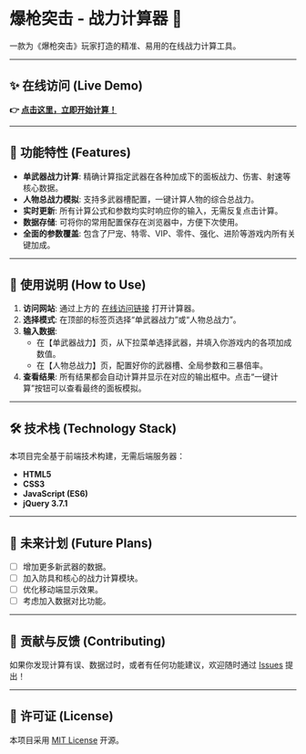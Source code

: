 # 爆枪突击 - 战力计算器 🚀

一款为《爆枪突击》玩家打造的精准、易用的在线战力计算工具。

---

## ✨ 在线访问 (Live Demo)

**👉 [点击这里，立即开始计算！](https://www.bqtj-calculator.com)**

---

## 🎯 功能特性 (Features)

*   **单武器战力计算**: 精确计算指定武器在各种加成下的面板战力、伤害、射速等核心数据。
*   **人物总战力模拟**: 支持多武器槽配置，一键计算人物的综合总战力。
*   **实时更新**: 所有计算公式和参数均实时响应你的输入，无需反复点击计算。
*   **数据存储**: 可将你的常用配置保存在浏览器中，方便下次使用。
*   **全面的参数覆盖**: 包含了尸宠、特零、VIP、零件、强化、进阶等游戏内所有关键加成。

---

## 📖 使用说明 (How to Use)

1.  **访问网站**: 通过上方的 [在线访问链接](https://www.bqtj-calculator.com) 打开计算器。
2.  **选择模式**: 在顶部的标签页选择“单武器战力”或“人物总战力”。
3.  **输入数据**:
    *   在【单武器战力】页，从下拉菜单选择武器，并填入你游戏内的各项加成数值。
    *   在【人物总战力】页，配置好你的武器槽、全局参数和三暴倍率。
4.  **查看结果**: 所有结果都会自动计算并显示在对应的输出框中。点击“一键计算”按钮可以查看最终的面板模拟。

---

## 🛠️ 技术栈 (Technology Stack)

本项目完全基于前端技术构建，无需后端服务器：

*   **HTML5**
*   **CSS3**
*   **JavaScript (ES6)**
*   **jQuery 3.7.1**

---

## 🚀 未来计划 (Future Plans)

*   [ ] 增加更多新武器的数据。
*   [ ] 加入防具和核心的战力计算模块。
*   [ ] 优化移动端显示效果。
*   [ ] 考虑加入数据对比功能。

---

## 🤝 贡献与反馈 (Contributing)

如果你发现计算有误、数据过时，或者有任何功能建议，欢迎随时通过 [Issues](https://github.com/zzl-Jiang/bqtj-calculator/issues) 提出！

---

## 📄 许可证 (License)

本项目采用 [MIT License](LICENSE) 开源。